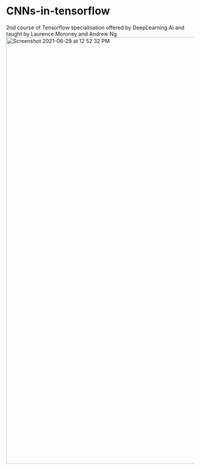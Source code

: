 # CNNs-in-tensorflow
2nd course of Tensorflow specialisation offered by DeepLearning.Ai and taught by Laurence Moroney and Andrew Ng
<img width="1143" alt="Screenshot 2021-06-29 at 12 52 32 PM" src="https://user-images.githubusercontent.com/86630259/123754793-e4514900-d8d8-11eb-8b9b-99c39be9500a.png">
